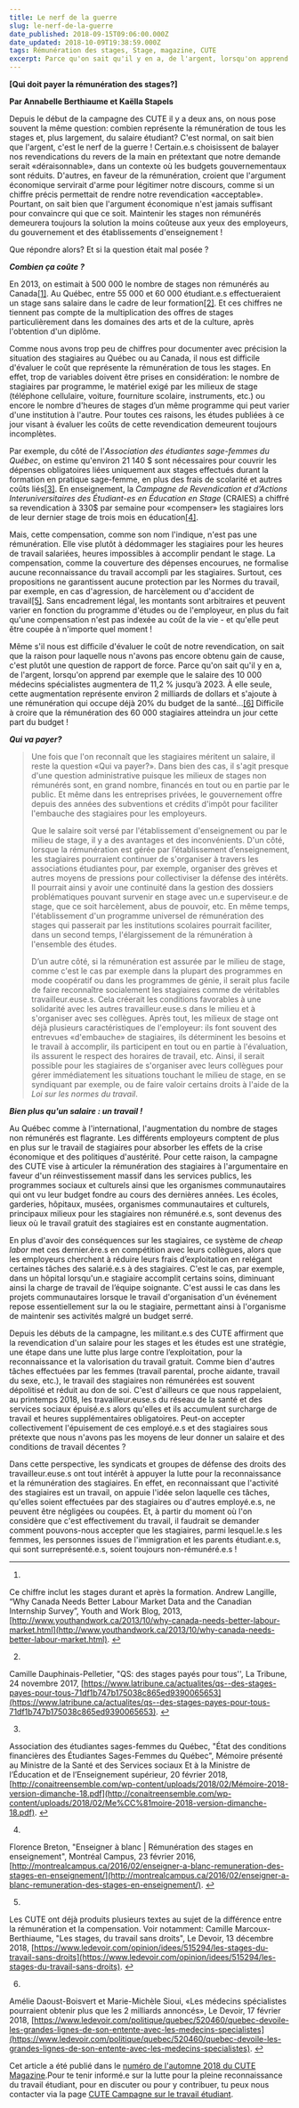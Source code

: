 ```yaml
---
title: Le nerf de la guerre
slug: le-nerf-de-la-guerre
date_published: 2018-09-15T09:06:00.000Z
date_updated: 2018-10-09T19:38:59.000Z
tags: Rémunération des stages, Stage, magazine, CUTE
excerpt: Parce qu'on sait qu'il y en a, de l'argent, lorsqu'on apprend par exemple que le salaire des 10 000 médecins spécialistes augmentera de 11,2 % jusqu’à 2023. À elle seule, cette augmentation représente environ 2 milliards de dollars...
---
```


**[Qui doit payer la rémunération des stages?]**

**Par Annabelle Berthiaume et Kaëlla Stapels**

Depuis le début de la campagne des CUTE il y a deux ans, on nous pose souvent la même question: combien représente la rémunération de tous les stages et, plus largement, du salaire étudiant? C'est normal, on sait bien que l'argent, c'est le nerf de la guerre ! Certain.e.s choisissent de balayer nos revendications du revers de la main en prétextant que notre demande serait «déraisonnable», dans un contexte où les budgets gouvernementaux sont réduits. D'autres, en faveur de la rémunération, croient que l'argument économique servirait d'arme pour légitimer notre discours, comme si un chiffre précis permettait de rendre notre revendication «acceptable». Pourtant, on sait bien que l'argument économique n'est jamais suffisant pour convaincre qui que ce soit. Maintenir les stages non rémunérés demeurera toujours la solution la moins coûteuse aux yeux des employeurs, du gouvernement et des établissements d'enseignement !

Que répondre alors? Et si la question était mal posée ?

***Combien ça coûte ?***

En 2013, on estimait à 500 000 le nombre de stages non rémunérés au Canada[[1]](#fn1). Au Québec, entre 55 000 et 60 000 étudiant.e.s effectueraient un stage sans salaire dans le cadre de leur formation[[2]](#fn2). Et ces chiffres ne tiennent pas compte de la multiplication des offres de stages particulièrement dans les domaines des arts et de la culture, après l'obtention d'un diplôme.

Comme nous avons trop peu de chiffres pour documenter avec précision la situation des stagiaires au Québec ou au Canada, il nous est difficile d'évaluer le coût que représente la rémunération de tous les stages. En effet, trop de variables doivent être prises en considération: le nombre de stagiaires par programme, le matériel exigé par les milieux de stage (téléphone cellulaire, voiture, fourniture scolaire, instruments, etc.) ou encore le nombre d'heures de stages d’un même programme qui peut varier d'une institution à l'autre. Pour toutes ces raisons, les études publiées à ce jour visant à évaluer les coûts de cette revendication demeurent toujours incomplètes.

Par exemple, du côté de l'*Association des étudiantes sage-femmes du Québec*, on estime qu'environ 21 140 $ sont nécessaires pour couvrir les dépenses obligatoires liées uniquement aux stages effectués durant la formation en pratique sage-femme, en plus des frais de scolarité et autres coûts liés[[3]](#fn3). En enseignement, la *Campagne de Revendication et d’Actions Interuniversitaires des Étudiant-es en Éducation en Stage* (CRAIES) a chiffré sa revendication à 330$ par semaine pour «compenser» les stagiaires lors de leur dernier stage de trois mois en éducation[[4]](#fn4).

Mais, cette compensation, comme son nom l'indique, n'est pas une rémunération. Elle vise plutôt à dédommager les stagiaires pour les heures de travail salariées, heures impossibles à accomplir pendant le stage. La compensation, comme la couverture des dépenses encourues, ne formalise aucune reconnaissance du travail accompli par les stagiaires. Surtout, ces propositions ne garantissent aucune protection par les Normes du travail, par exemple, en cas d'agression, de harcèlement ou d'accident de travail[[5]](#fn5). Sans encadrement légal, les montants sont arbitraires et peuvent varier en fonction du programme d'études ou de l'employeur, en plus du fait qu'une compensation n'est pas indexée au coût de la vie - et qu'elle peut être coupée à n'importe quel moment !

Même s'il nous est difficile d'évaluer le coût de notre revendication, on sait que la raison pour laquelle nous n'avons pas encore obtenu gain de cause, c'est plutôt une question de rapport de force. Parce qu'on sait qu'il y en a, de l'argent, lorsqu'on apprend par exemple que le salaire des 10 000 médecins spécialistes augmentera de 11,2 % jusqu’à 2023. À elle seule, cette augmentation représente environ 2 milliards de dollars et s'ajoute à une rémunération qui occupe déjà 20% du budget de la santé...[[6]](#fn6) Difficile à croire que la rémunération des 60 000 stagiaires atteindra un jour cette part du budget !

***Qui va payer?***

> Une fois que l'on reconnaît que les stagiaires méritent un salaire, il reste la question «Qui va payer?». Dans bien des cas, il s'agit presque d'une question administrative puisque les milieux de stages non rémunérés sont, en grand nombre, financés en tout ou en partie par le public. Et même dans les entreprises privées, le gouvernement offre depuis des années des subventions et crédits d'impôt pour faciliter l'embauche des stagiaires pour les employeurs.
> 
> Que le salaire soit versé par l'établissement d'enseignement ou par le milieu de stage, il y a des avantages et des inconvénients. D'un côté, lorsque la rémunération est gérée par l’établissement d’enseignement, les stagiaires pourraient continuer de s'organiser à travers les associations étudiantes pour, par exemple, organiser des grèves et autres moyens de pressions pour collectiviser la défense des intérêts. Il pourrait ainsi y avoir une continuité dans la gestion des dossiers problématiques pouvant survenir en stage avec un.e superviseur.e de stage, que ce soit harcèlement, abus de pouvoir, etc. En même temps, l'établissement d'un programme universel de rémunération des stages qui passerait par les institutions scolaires pourrait faciliter, dans un second temps, l'élargissement de la rémunération à l'ensemble des études.
> 
> D’un autre côté, si la rémunération est assurée par le   milieu de stage, comme c'est le cas par exemple dans la plupart des programmes en mode coopératif ou dans les programmes de génie, il serait plus facile de faire reconnaître socialement les stagiaires comme de véritables travailleur.euse.s. Cela créerait les conditions favorables à une solidarité avec les autres travailleur.euse.s dans le milieu et à s'organiser avec ses collègues. Après tout, les milieux de stage ont déjà plusieurs   caractéristiques de l'employeur: ils font souvent des entrevues «d'embauche» de stagiaires, ils déterminent les besoins et le travail à accomplir, ils participent en tout ou en partie à l'évaluation, ils assurent le respect des horaires de travail, etc. Ainsi, il serait possible pour les stagiaires de s'organiser avec leurs collègues pour gérer immédiatement les situations touchant le milieu de stage, en se syndiquant par exemple, ou de faire valoir certains droits à l'aide de la *Loi sur les normes du travail*.

***Bien plus qu'un salaire : un travail !***

Au Québec comme à l'international, l'augmentation du nombre de stages non rémunérés est flagrante. Les différents employeurs comptent de plus en plus sur le travail de stagiaires pour absorber les effets de la crise économique et des politiques d'austérité. Pour cette raison, la campagne des CUTE vise à articuler la rémunération des stagiaires à l'argumentaire en faveur d'un réinvestissement massif dans les services publics, les programmes sociaux et culturels ainsi que les organismes communautaires qui ont vu leur budget fondre au cours des dernières années. Les écoles, garderies, hôpitaux, musées, organismes communautaires et culturels, principaux milieux pour les stagiaires non rémunéré.e.s, sont devenus des lieux où le travail gratuit des stagiaires est en constante augmentation.

En plus d'avoir des conséquences sur les stagiaires, ce système de *cheap labor* met ces dernier.ère.s en compétition avec leurs collègues, alors que les employeurs cherchent à réduire leurs frais d’exploitation en relégant certaines tâches des salarié.e.s à des stagiaires. C'est le cas, par exemple, dans un hôpital lorsqu'un.e stagiaire accomplit certains soins, diminuant ainsi la charge de travail de l’équipe soignante. C'est aussi le cas dans les projets communautaires lorsque le travail d'organisation d'un événement repose essentiellement sur la ou le stagiaire, permettant ainsi à l'organisme de maintenir ses activités malgré un budget serré.

Depuis les débuts de la campagne, les militant.e.s des CUTE affirment que la revendication d'un salaire pour les stages et les études est une stratégie, une étape dans une lutte plus large contre l’exploitation, pour la reconnaissance et la valorisation du travail gratuit. Comme bien d'autres tâches effectuées par les femmes (travail parental, proche aidante, travail du sexe, etc.), le travail des stagiaires non rémunérées est souvent dépolitisé et réduit au don de soi. C'est d'ailleurs ce que nous rappelaient, au printemps 2018, les travailleur.euse.s du réseau de la santé et des services sociaux épuisé.e.s alors qu'elles et ils accumulent surcharge de travail et heures supplémentaires obligatoires. Peut-on accepter collectivement l'épuisement de ces employé.e.s et des stagiaires sous prétexte que nous n'avons pas les moyens de leur donner un salaire et des conditions de travail décentes ?

Dans cette perspective, les syndicats et groupes de défense des droits des travailleur.euse.s ont tout intérêt à appuyer la lutte pour la reconnaissance et la rémunération des stagiaires. En effet, en reconnaissant que l'activité des stagiaires est un travail, on appuie l'idée selon laquelle ces tâches, qu'elles soient effectuées par des stagiaires ou d'autres employé.e.s, ne peuvent être négligées ou coupées. Et, à partir du moment où l'on considère que c'est effectivement du travail, il faudrait se demander comment pouvons-nous accepter que les stagiaires, parmi lesquel.le.s les femmes, les personnes issues de l'immigration et les parents étudiant.e.s, qui sont surreprésenté.e.s, soient toujours non-rémunéré.e.s !

---

1. 
Ce chiffre inclut les stages durant et après la formation. Andrew Langille, “Why Canada Needs Better Labour Market Data and the Canadian Internship Survey”, Youth and Work Blog, 2013, [http://www.youthandwork.ca/2013/10/why-canada-needs-better-labour-market.html](http://www.youthandwork.ca/2013/10/why-canada-needs-better-labour-market.html). [↩︎](#fnref1)

2. 
Camille Dauphinais-Pelletier, "QS: des stages payés pour tous'', La Tribune, 24 novembre 2017, [https://www.latribune.ca/actualites/qs--des-stages-payes-pour-tous-71df1b747b175038c865ed9390065653](https://www.latribune.ca/actualites/qs--des-stages-payes-pour-tous-71df1b747b175038c865ed9390065653). [↩︎](#fnref2)

3. 
Association des étudiantes sages-femmes du Québec, "État des conditions financières des Étudiantes Sages-Femmes du Québec", Mémoire présenté au Ministre de la Santé et des Services sociaux Et à la Ministre de l’Éducation et de l’Enseignement supérieur, 20 février 2018, [http://conaitreensemble.com/wp-content/uploads/2018/02/Mémoire-2018-version-dimanche-18.pdf](http://conaitreensemble.com/wp-content/uploads/2018/02/Me%CC%81moire-2018-version-dimanche-18.pdf). [↩︎](#fnref3)

4. 
Florence Breton, "Enseigner à blanc | Rémunération des stages en enseignement", Montréal Campus, 23 février 2016, [http://montrealcampus.ca/2016/02/enseigner-a-blanc-remuneration-des-stages-en-enseignement/](http://montrealcampus.ca/2016/02/enseigner-a-blanc-remuneration-des-stages-en-enseignement/). [↩︎](#fnref4)

5. 
Les CUTE ont déjà produits plusieurs textes au sujet de la différence entre la rémunération et la compensation. Voir notamment: Camille Marcoux-Berthiaume, "Les stages, du travail sans droits", Le Devoir, 13 décembre 2018, [https://www.ledevoir.com/opinion/idees/515294/les-stages-du-travail-sans-droits](https://www.ledevoir.com/opinion/idees/515294/les-stages-du-travail-sans-droits). [↩︎](#fnref5)

6. 
Amélie Daoust-Boisvert et Marie-Michèle Sioui, «Les médecins spécialistes pourraient obtenir plus que les 2 milliards annoncés», Le Devoir, 17 février 2018, [https://www.ledevoir.com/politique/quebec/520460/quebec-devoile-les-grandes-lignes-de-son-entente-avec-les-medecins-specialistes](https://www.ledevoir.com/politique/quebec/520460/quebec-devoile-les-grandes-lignes-de-son-entente-avec-les-medecins-specialistes). [↩︎](#fnref6)

Cet article a été publié dans le [numéro de l'automne 2018 du CUTE Magazine](https://issuu.com/cute-mv/docs/2018_08_cutemagazine_fr).Pour te tenir informé.e sur la lutte pour la pleine reconnaissance du travail étudiant, pour en discuter ou pour y contribuer, tu peux nous contacter via la page [CUTE Campagne sur le travail étudiant](https://www.facebook.com/campagnetravailetudiant/).
